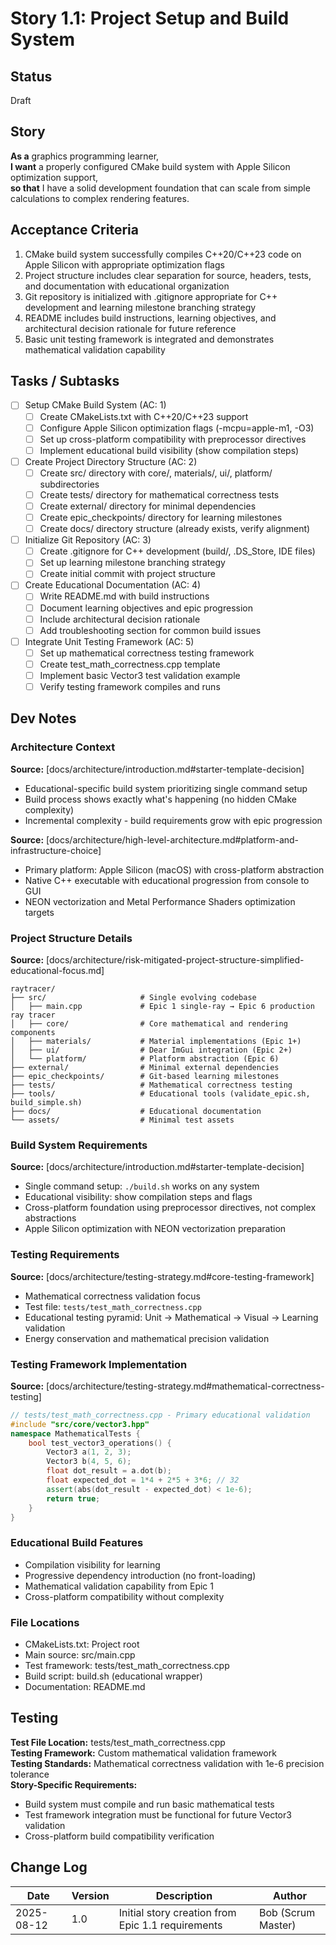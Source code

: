 # Story 1.1: Project Setup and Build System

## Status
Draft

## Story
**As a** graphics programming learner,  
**I want** a properly configured CMake build system with Apple Silicon optimization support,  
**so that** I have a solid development foundation that can scale from simple calculations to complex rendering features.

## Acceptance Criteria
1. CMake build system successfully compiles C++20/C++23 code on Apple Silicon with appropriate optimization flags
2. Project structure includes clear separation for source, headers, tests, and documentation with educational organization
3. Git repository is initialized with .gitignore appropriate for C++ development and learning milestone branching strategy
4. README includes build instructions, learning objectives, and architectural decision rationale for future reference
5. Basic unit testing framework is integrated and demonstrates mathematical validation capability

## Tasks / Subtasks
- [ ] Setup CMake Build System (AC: 1)
  - [ ] Create CMakeLists.txt with C++20/C++23 support
  - [ ] Configure Apple Silicon optimization flags (-mcpu=apple-m1, -O3)
  - [ ] Set up cross-platform compatibility with preprocessor directives
  - [ ] Implement educational build visibility (show compilation steps)
- [ ] Create Project Directory Structure (AC: 2)
  - [ ] Create src/ directory with core/, materials/, ui/, platform/ subdirectories
  - [ ] Create tests/ directory for mathematical correctness tests
  - [ ] Create external/ directory for minimal dependencies
  - [ ] Create epic_checkpoints/ directory for learning milestones
  - [ ] Create docs/ directory structure (already exists, verify alignment)
- [ ] Initialize Git Repository (AC: 3)
  - [ ] Create .gitignore for C++ development (build/, .DS_Store, IDE files)
  - [ ] Set up learning milestone branching strategy
  - [ ] Create initial commit with project structure
- [ ] Create Educational Documentation (AC: 4)
  - [ ] Write README.md with build instructions
  - [ ] Document learning objectives and epic progression
  - [ ] Include architectural decision rationale
  - [ ] Add troubleshooting section for common build issues
- [ ] Integrate Unit Testing Framework (AC: 5)
  - [ ] Set up mathematical correctness testing framework
  - [ ] Create test_math_correctness.cpp template
  - [ ] Implement basic Vector3 test validation example
  - [ ] Verify testing framework compiles and runs

## Dev Notes

### Architecture Context
**Source:** [docs/architecture/introduction.md#starter-template-decision]
- Educational-specific build system prioritizing single command setup
- Build process shows exactly what's happening (no hidden CMake complexity)
- Incremental complexity - build requirements grow with epic progression

**Source:** [docs/architecture/high-level-architecture.md#platform-and-infrastructure-choice]
- Primary platform: Apple Silicon (macOS) with cross-platform abstraction
- Native C++ executable with educational progression from console to GUI
- NEON vectorization and Metal Performance Shaders optimization targets

### Project Structure Details
**Source:** [docs/architecture/risk-mitigated-project-structure-simplified-educational-focus.md]
```
raytracer/
├── src/                     # Single evolving codebase
│   ├── main.cpp             # Epic 1 single-ray → Epic 6 production ray tracer
│   ├── core/                # Core mathematical and rendering components
│   ├── materials/           # Material implementations (Epic 1+)
│   ├── ui/                  # Dear ImGui integration (Epic 2+)
│   └── platform/            # Platform abstraction (Epic 6)
├── external/                # Minimal external dependencies
├── epic_checkpoints/        # Git-based learning milestones
├── tests/                   # Mathematical correctness testing
├── tools/                   # Educational tools (validate_epic.sh, build_simple.sh)
├── docs/                    # Educational documentation
└── assets/                  # Minimal test assets
```

### Build System Requirements
**Source:** [docs/architecture/introduction.md#starter-template-decision]
- Single command setup: `./build.sh` works on any system
- Educational visibility: show compilation steps and flags
- Cross-platform foundation using preprocessor directives, not complex abstractions
- Apple Silicon optimization with NEON vectorization preparation

### Testing Requirements
**Source:** [docs/architecture/testing-strategy.md#core-testing-framework]
- Mathematical correctness validation focus
- Test file: `tests/test_math_correctness.cpp`
- Educational testing pyramid: Unit → Mathematical → Visual → Learning validation
- Energy conservation and mathematical precision validation

### Testing Framework Implementation
**Source:** [docs/architecture/testing-strategy.md#mathematical-correctness-testing]
```cpp
// tests/test_math_correctness.cpp - Primary educational validation
#include "src/core/vector3.hpp"
namespace MathematicalTests {
    bool test_vector3_operations() {
        Vector3 a(1, 2, 3);
        Vector3 b(4, 5, 6);
        float dot_result = a.dot(b);
        float expected_dot = 1*4 + 2*5 + 3*6; // 32
        assert(abs(dot_result - expected_dot) < 1e-6);
        return true;
    }
}
```

### Educational Build Features
- Compilation visibility for learning
- Progressive dependency introduction (no front-loading)
- Mathematical validation capability from Epic 1
- Cross-platform compatibility without complexity

### File Locations
- CMakeLists.txt: Project root
- Main source: src/main.cpp
- Test framework: tests/test_math_correctness.cpp
- Build script: build.sh (educational wrapper)
- Documentation: README.md

## Testing
**Test File Location:** tests/test_math_correctness.cpp  
**Testing Framework:** Custom mathematical validation framework  
**Testing Standards:** Mathematical correctness validation with 1e-6 precision tolerance  
**Story-Specific Requirements:**
- Build system must compile and run basic mathematical tests
- Test framework integration must be functional for future Vector3 validation
- Cross-platform build compatibility verification

## Change Log
| Date | Version | Description | Author |
|------|---------|-------------|--------|
| 2025-08-12 | 1.0 | Initial story creation from Epic 1.1 requirements | Bob (Scrum Master) |